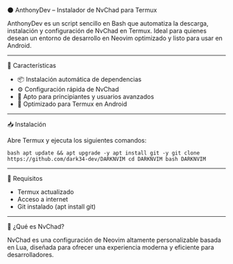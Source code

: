 🌑 AnthonyDev – Instalador de NvChad para Termux

AnthonyDev es un script sencillo en Bash que automatiza la descarga, instalación y configuración de NvChad en Termux. Ideal para quienes desean un entorno de desarrollo en Neovim optimizado y listo para usar en Android.

---

🚀 Características

- 📦 Instalación automática de dependencias
- ⚙️ Configuración rápida de NvChad
- 🧠 Apto para principiantes y usuarios avanzados
- 📱 Optimizado para Termux en Android

---

📥 Instalación

Abre Termux y ejecuta los siguientes comandos:

`bash
apt update && apt upgrade -y
apt install git -y
git clone https://github.com/dark34-dev/DARKNVIM
cd DARKNVIM
bash DARKNVIM
`

---

📌 Requisitos

- Termux actualizado
- Acceso a internet
- Git instalado (apt install git)

---

🧠 ¿Qué es NvChad?

NvChad es una configuración de Neovim altamente personalizable basada en Lua, diseñada para ofrecer una experiencia moderna y eficiente para desarrolladores.
